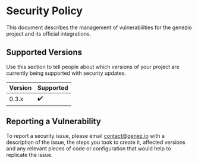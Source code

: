 # Security Policy

This document describes the management of vulnerabilities for the genezio project and its official integrations.

## Supported Versions

Use this section to tell people about which versions of your project are
currently being supported with security updates.

| Version | Supported          |
| ------- | ------------------ |
| 0.3.x   | :heavy_check_mark: |

## Reporting a Vulnerability

To report a security issue, please email contact@genez.io with a description of the issue,
the steps you took to create it, affected versions and any relevant pieces of code or configuration that would help to replicate the issue.
